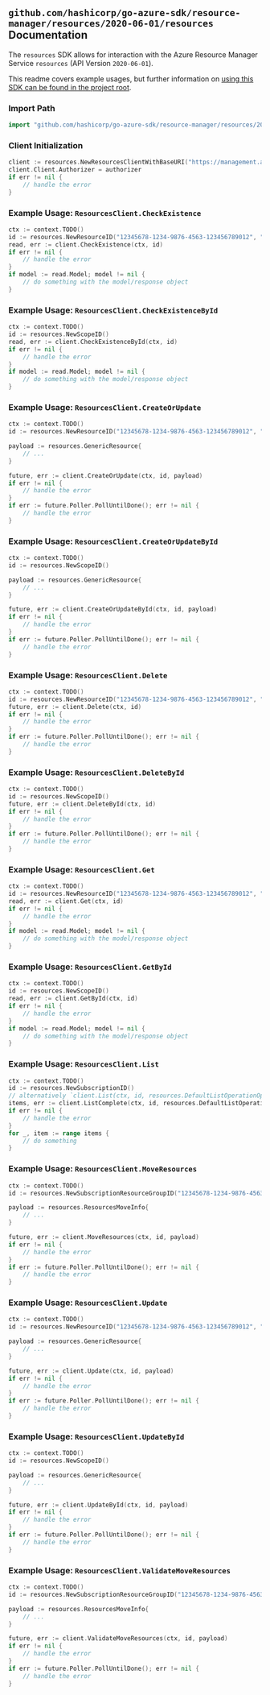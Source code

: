 
## `github.com/hashicorp/go-azure-sdk/resource-manager/resources/2020-06-01/resources` Documentation

The `resources` SDK allows for interaction with the Azure Resource Manager Service `resources` (API Version `2020-06-01`).

This readme covers example usages, but further information on [using this SDK can be found in the project root](https://github.com/hashicorp/go-azure-sdk/tree/main/docs).

### Import Path

```go
import "github.com/hashicorp/go-azure-sdk/resource-manager/resources/2020-06-01/resources"
```


### Client Initialization

```go
client := resources.NewResourcesClientWithBaseURI("https://management.azure.com")
client.Client.Authorizer = authorizer
if err != nil {
	// handle the error
}
```


### Example Usage: `ResourcesClient.CheckExistence`

```go
ctx := context.TODO()
id := resources.NewResourceID("12345678-1234-9876-4563-123456789012", "example-resource-group", "resourceProviderNamespaceValue", "parentResourcePathValue", "resourceTypeValue", "resourceValue")
read, err := client.CheckExistence(ctx, id)
if err != nil {
	// handle the error
}
if model := read.Model; model != nil {
	// do something with the model/response object
}
```


### Example Usage: `ResourcesClient.CheckExistenceById`

```go
ctx := context.TODO()
id := resources.NewScopeID()
read, err := client.CheckExistenceById(ctx, id)
if err != nil {
	// handle the error
}
if model := read.Model; model != nil {
	// do something with the model/response object
}
```


### Example Usage: `ResourcesClient.CreateOrUpdate`

```go
ctx := context.TODO()
id := resources.NewResourceID("12345678-1234-9876-4563-123456789012", "example-resource-group", "resourceProviderNamespaceValue", "parentResourcePathValue", "resourceTypeValue", "resourceValue")

payload := resources.GenericResource{
	// ...
}

future, err := client.CreateOrUpdate(ctx, id, payload)
if err != nil {
	// handle the error
}
if err := future.Poller.PollUntilDone(); err != nil {
	// handle the error
}
```


### Example Usage: `ResourcesClient.CreateOrUpdateById`

```go
ctx := context.TODO()
id := resources.NewScopeID()

payload := resources.GenericResource{
	// ...
}

future, err := client.CreateOrUpdateById(ctx, id, payload)
if err != nil {
	// handle the error
}
if err := future.Poller.PollUntilDone(); err != nil {
	// handle the error
}
```


### Example Usage: `ResourcesClient.Delete`

```go
ctx := context.TODO()
id := resources.NewResourceID("12345678-1234-9876-4563-123456789012", "example-resource-group", "resourceProviderNamespaceValue", "parentResourcePathValue", "resourceTypeValue", "resourceValue")
future, err := client.Delete(ctx, id)
if err != nil {
	// handle the error
}
if err := future.Poller.PollUntilDone(); err != nil {
	// handle the error
}
```


### Example Usage: `ResourcesClient.DeleteById`

```go
ctx := context.TODO()
id := resources.NewScopeID()
future, err := client.DeleteById(ctx, id)
if err != nil {
	// handle the error
}
if err := future.Poller.PollUntilDone(); err != nil {
	// handle the error
}
```


### Example Usage: `ResourcesClient.Get`

```go
ctx := context.TODO()
id := resources.NewResourceID("12345678-1234-9876-4563-123456789012", "example-resource-group", "resourceProviderNamespaceValue", "parentResourcePathValue", "resourceTypeValue", "resourceValue")
read, err := client.Get(ctx, id)
if err != nil {
	// handle the error
}
if model := read.Model; model != nil {
	// do something with the model/response object
}
```


### Example Usage: `ResourcesClient.GetById`

```go
ctx := context.TODO()
id := resources.NewScopeID()
read, err := client.GetById(ctx, id)
if err != nil {
	// handle the error
}
if model := read.Model; model != nil {
	// do something with the model/response object
}
```


### Example Usage: `ResourcesClient.List`

```go
ctx := context.TODO()
id := resources.NewSubscriptionID()
// alternatively `client.List(ctx, id, resources.DefaultListOperationOptions())` can be used to do batched pagination
items, err := client.ListComplete(ctx, id, resources.DefaultListOperationOptions())
if err != nil {
	// handle the error
}
for _, item := range items {
	// do something
}
```


### Example Usage: `ResourcesClient.MoveResources`

```go
ctx := context.TODO()
id := resources.NewSubscriptionResourceGroupID("12345678-1234-9876-4563-123456789012", "sourceResourceGroupValue")

payload := resources.ResourcesMoveInfo{
	// ...
}

future, err := client.MoveResources(ctx, id, payload)
if err != nil {
	// handle the error
}
if err := future.Poller.PollUntilDone(); err != nil {
	// handle the error
}
```


### Example Usage: `ResourcesClient.Update`

```go
ctx := context.TODO()
id := resources.NewResourceID("12345678-1234-9876-4563-123456789012", "example-resource-group", "resourceProviderNamespaceValue", "parentResourcePathValue", "resourceTypeValue", "resourceValue")

payload := resources.GenericResource{
	// ...
}

future, err := client.Update(ctx, id, payload)
if err != nil {
	// handle the error
}
if err := future.Poller.PollUntilDone(); err != nil {
	// handle the error
}
```


### Example Usage: `ResourcesClient.UpdateById`

```go
ctx := context.TODO()
id := resources.NewScopeID()

payload := resources.GenericResource{
	// ...
}

future, err := client.UpdateById(ctx, id, payload)
if err != nil {
	// handle the error
}
if err := future.Poller.PollUntilDone(); err != nil {
	// handle the error
}
```


### Example Usage: `ResourcesClient.ValidateMoveResources`

```go
ctx := context.TODO()
id := resources.NewSubscriptionResourceGroupID("12345678-1234-9876-4563-123456789012", "sourceResourceGroupValue")

payload := resources.ResourcesMoveInfo{
	// ...
}

future, err := client.ValidateMoveResources(ctx, id, payload)
if err != nil {
	// handle the error
}
if err := future.Poller.PollUntilDone(); err != nil {
	// handle the error
}
```
